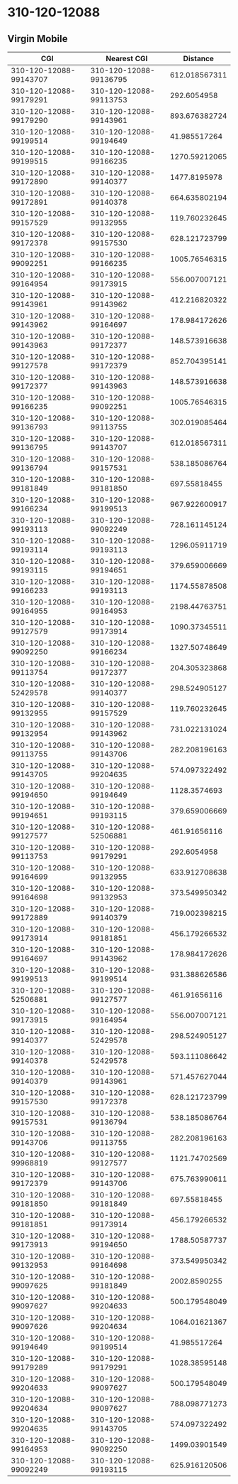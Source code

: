 # 310-120-12088
## Virgin Mobile


| CGI | Nearest CGI | Distance |
|-----|-------------|----------|
| 310-120-12088-99143707 | 310-120-12088-99136795 | 612.018567311 |
| 310-120-12088-99179291 | 310-120-12088-99113753 | 292.6054958 |
| 310-120-12088-99179290 | 310-120-12088-99143961 | 893.676382724 |
| 310-120-12088-99199514 | 310-120-12088-99194649 | 41.985517264 |
| 310-120-12088-99199515 | 310-120-12088-99166235 | 1270.59212065 |
| 310-120-12088-99172890 | 310-120-12088-99140377 | 1477.8195978 |
| 310-120-12088-99172891 | 310-120-12088-99140378 | 664.635802194 |
| 310-120-12088-99157529 | 310-120-12088-99132955 | 119.760232645 |
| 310-120-12088-99172378 | 310-120-12088-99157530 | 628.121723799 |
| 310-120-12088-99092251 | 310-120-12088-99166235 | 1005.76546315 |
| 310-120-12088-99164954 | 310-120-12088-99173915 | 556.007007121 |
| 310-120-12088-99143961 | 310-120-12088-99143962 | 412.216820322 |
| 310-120-12088-99143962 | 310-120-12088-99164697 | 178.984172626 |
| 310-120-12088-99143963 | 310-120-12088-99172377 | 148.573916638 |
| 310-120-12088-99127578 | 310-120-12088-99172379 | 852.704395141 |
| 310-120-12088-99172377 | 310-120-12088-99143963 | 148.573916638 |
| 310-120-12088-99166235 | 310-120-12088-99092251 | 1005.76546315 |
| 310-120-12088-99136793 | 310-120-12088-99113755 | 302.019085464 |
| 310-120-12088-99136795 | 310-120-12088-99143707 | 612.018567311 |
| 310-120-12088-99136794 | 310-120-12088-99157531 | 538.185086764 |
| 310-120-12088-99181849 | 310-120-12088-99181850 | 697.55818455 |
| 310-120-12088-99166234 | 310-120-12088-99199513 | 967.922600917 |
| 310-120-12088-99193113 | 310-120-12088-99092249 | 728.161145124 |
| 310-120-12088-99193114 | 310-120-12088-99193113 | 1296.05911719 |
| 310-120-12088-99193115 | 310-120-12088-99194651 | 379.659006669 |
| 310-120-12088-99166233 | 310-120-12088-99193113 | 1174.55878508 |
| 310-120-12088-99164955 | 310-120-12088-99164953 | 2198.44763751 |
| 310-120-12088-99127579 | 310-120-12088-99173914 | 1090.37345511 |
| 310-120-12088-99092250 | 310-120-12088-99166234 | 1327.50748649 |
| 310-120-12088-99113754 | 310-120-12088-99172377 | 204.305323868 |
| 310-120-12088-52429578 | 310-120-12088-99140377 | 298.524905127 |
| 310-120-12088-99132955 | 310-120-12088-99157529 | 119.760232645 |
| 310-120-12088-99132954 | 310-120-12088-99143962 | 731.022131024 |
| 310-120-12088-99113755 | 310-120-12088-99143706 | 282.208196163 |
| 310-120-12088-99143705 | 310-120-12088-99204635 | 574.097322492 |
| 310-120-12088-99194650 | 310-120-12088-99194649 | 1128.3574693 |
| 310-120-12088-99194651 | 310-120-12088-99193115 | 379.659006669 |
| 310-120-12088-99127577 | 310-120-12088-52506881 | 461.91656116 |
| 310-120-12088-99113753 | 310-120-12088-99179291 | 292.6054958 |
| 310-120-12088-99164699 | 310-120-12088-99132955 | 633.912708638 |
| 310-120-12088-99164698 | 310-120-12088-99132953 | 373.549950342 |
| 310-120-12088-99172889 | 310-120-12088-99140379 | 719.002398215 |
| 310-120-12088-99173914 | 310-120-12088-99181851 | 456.179266532 |
| 310-120-12088-99164697 | 310-120-12088-99143962 | 178.984172626 |
| 310-120-12088-99199513 | 310-120-12088-99199514 | 931.388626586 |
| 310-120-12088-52506881 | 310-120-12088-99127577 | 461.91656116 |
| 310-120-12088-99173915 | 310-120-12088-99164954 | 556.007007121 |
| 310-120-12088-99140377 | 310-120-12088-52429578 | 298.524905127 |
| 310-120-12088-99140378 | 310-120-12088-52429578 | 593.111086642 |
| 310-120-12088-99140379 | 310-120-12088-99143961 | 571.457627044 |
| 310-120-12088-99157530 | 310-120-12088-99172378 | 628.121723799 |
| 310-120-12088-99157531 | 310-120-12088-99136794 | 538.185086764 |
| 310-120-12088-99143706 | 310-120-12088-99113755 | 282.208196163 |
| 310-120-12088-99968819 | 310-120-12088-99127577 | 1121.74702569 |
| 310-120-12088-99172379 | 310-120-12088-99143706 | 675.763990611 |
| 310-120-12088-99181850 | 310-120-12088-99181849 | 697.55818455 |
| 310-120-12088-99181851 | 310-120-12088-99173914 | 456.179266532 |
| 310-120-12088-99173913 | 310-120-12088-99194650 | 1788.50587737 |
| 310-120-12088-99132953 | 310-120-12088-99164698 | 373.549950342 |
| 310-120-12088-99097625 | 310-120-12088-99181849 | 2002.8590255 |
| 310-120-12088-99097627 | 310-120-12088-99204633 | 500.179548049 |
| 310-120-12088-99097626 | 310-120-12088-99204634 | 1064.01621367 |
| 310-120-12088-99194649 | 310-120-12088-99199514 | 41.985517264 |
| 310-120-12088-99179289 | 310-120-12088-99179291 | 1028.38595148 |
| 310-120-12088-99204633 | 310-120-12088-99097627 | 500.179548049 |
| 310-120-12088-99204634 | 310-120-12088-99097627 | 788.098771273 |
| 310-120-12088-99204635 | 310-120-12088-99143705 | 574.097322492 |
| 310-120-12088-99164953 | 310-120-12088-99092250 | 1499.03901549 |
| 310-120-12088-99092249 | 310-120-12088-99193115 | 625.916120506 |
